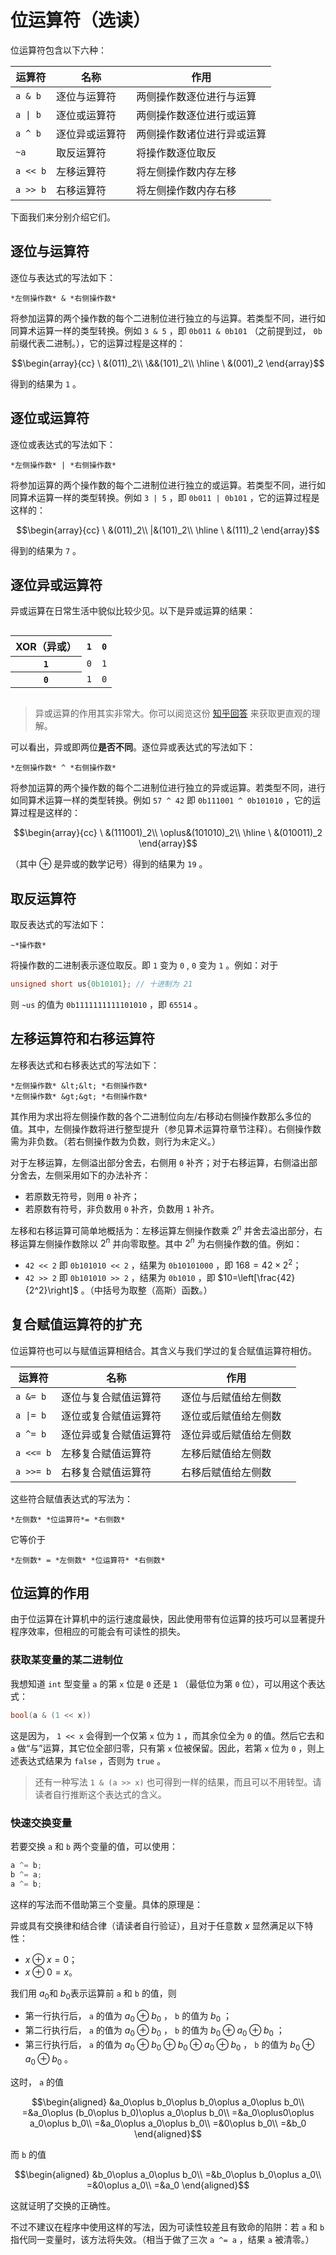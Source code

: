 # 位运算符（选读）

位运算符包含以下六种：

| 运算符                  | 名称           | 作用                       |
| ----------------------- | -------------- | -------------------------- |
| `a & b`                 | 逐位与运算符   | 两侧操作数逐位进行与运算   |
| <code>a &#124; b</code> | 逐位或运算符   | 两侧操作数逐位进行或运算   |
| `a ^ b`                 | 逐位异或运算符 | 两侧操作数诸位进行异或运算 |
| `~a`                    | 取反运算符     | 将操作数逐位取反           |
| `a << b`                | 左移运算符     | 将左侧操作数内存左移       |
| `a >> b`                | 右移运算符     | 将左侧操作数内存右移       |

下面我们来分别介绍它们。

## 逐位与运算符

逐位与表达式的写法如下：

```sdsc-legacy
*左侧操作数* & *右侧操作数*
```

将参加运算的两个操作数的每个二进制位进行独立的与运算。若类型不同，进行如同算术运算一样的类型转换。例如 `3 & 5` ，即 `0b011 & 0b101` （之前提到过， `0b` 前缀代表二进制。），它的运算过程是这样的：

$$\begin{array}{cc}
\ &(011)_2\\
\&&(101)_2\\
\hline
\ &(001)_2
\end{array}$$

得到的结果为 `1` 。

## 逐位或运算符

逐位或表达式的写法如下：
```sdsc-legacy
*左侧操作数* | *右侧操作数*
```

将参加运算的两个操作数的每个二进制位进行独立的或运算。若类型不同，进行如同算术运算一样的类型转换。例如 `3 | 5` ，即 `0b011 | 0b101` ，它的运算过程是这样的：

$$\begin{array}{cc}
\ &(011)_2\\
|&(101)_2\\
\hline
\ &(111)_2
\end{array}$$

得到的结果为 `7` 。

## 逐位异或运算符

异或运算在日常生活中貌似比较少见。以下是异或运算的结果：

<table style="display:inline-block">
    <tr>
        <th>XOR（异或）</th>
        <th><code>1</code></th>
        <th><code>0</code></th>
    </tr>
    <tr>
        <th><code>1</code></th>
        <td><code>0</code></td>
        <td><code>1</code></td>
    </tr>
    <tr>
        <th><code>0</code></th>
        <td><code>1</code></td>
        <td><code>0</code></td>
    </tr>
</table>

> 异或运算的作用其实非常大。你可以阅览这份 [知乎回答](https://www.zhihu.com/question/31116687/answer/964367526) 来获取更直观的理解。

可以看出，异或即两位**是否不同**。逐位异或表达式的写法如下：

```sdsc-legacy
*左侧操作数* ^ *右侧操作数*
```

将参加运算的两个操作数的每个二进制位进行独立的异或运算。若类型不同，进行如同算术运算一样的类型转换。例如 `57 ^ 42` 即 `0b111001 ^ 0b101010` ，它的运算过程是这样的：

$$\begin{array}{cc}
\ &(111001)_2\\
\oplus&(101010)_2\\
\hline
\ &(010011)_2
\end{array}$$

（其中 $\oplus$ 是异或的数学记号）得到的结果为 `19` 。

## 取反运算符

取反表达式的写法如下：

```sdsc-legacy
~*操作数*
```

将操作数的二进制表示逐位取反。即 `1` 变为 `0` , `0` 变为 `1` 。例如：对于
```cpp
unsigned short us{0b10101}; // 十进制为 21
```
则 `~us` 的值为 `0b1111111111101010` ，即 `65514` 。

## 左移运算符和右移运算符

左移表达式和右移表达式的写法如下：

```sdsc-legacy
*左侧操作数* &lt;&lt; *右侧操作数*
*左侧操作数* &gt;&gt; *右侧操作数*
```

其作用为求出将左侧操作数的各个二进制位向左/右移动右侧操作数那么多位的值。其中，左侧操作数将进行整型提升（参见算术运算符章节注释）。右侧操作数需为非负数。（若右侧操作数为负数，则行为未定义。）

对于左移运算，左侧溢出部分舍去，右侧用 `0` 补齐；对于右移运算，右侧溢出部分舍去，左侧采用如下的办法补齐：

- 若原数无符号，则用 `0` 补齐；
- 若原数有符号，非负数用 `0` 补齐，负数用 `1` 补齐。


左移和右移运算可简单地概括为：左移运算左侧操作数乘 $2^n$ 并舍去溢出部分，右移运算左侧操作数除以 $2^n$ 并向零取整。其中 $2^n$ 为右侧操作数的值。例如：

- `42 << 2` 即 `0b101010 << 2` ，结果为 `0b10101000` ，即 $168=42\times2^2$；
- `42 >> 2` 即 `0b101010 >> 2` ，结果为 `0b1010` ，即 $10=\left[\frac{42}{2^2}\right]$ 。（中括号为取整（高斯）函数。）


## 复合赋值运算符的扩充

位运算符也可以与赋值运算相结合。其含义与我们学过的复合赋值运算符相仿。

| 运算符                   | 名称                   | 作用                   |
| ------------------------ | ---------------------- | ---------------------- |
| `a &= b`                 | 逐位与复合赋值运算符   | 逐位与后赋值给左侧数   |
| <code>a &#124;= b</code> | 逐位或复合赋值运算符   | 逐位或后赋值给左侧数   |
| `a ^= b`                 | 逐位异或复合赋值运算符 | 逐位异或后赋值给左侧数 |
| `a <<= b`                | 左移复合赋值运算符     | 左移后赋值给左侧数     |
| `a >>= b`                | 右移复合赋值运算符     | 右移后赋值给左侧数     |

这些符合赋值表达式的写法为：

```sdsc-legacy
*左侧数* *位运算符*= *右侧数*
```


它等价于

```sdsc-legacy
*左侧数* = *左侧数* *位运算符* *右侧数*
```



## 位运算的作用

由于位运算在计算机中的运行速度最快，因此使用带有位运算的技巧可以显著提升程序效率，但相应的可能会有可读性的损失。

### 获取某变量的某二进制位

我想知道 `int` 型变量 `a` 的第 `x` 位是 `0` 还是 `1` （最低位为第 `0` 位），可以用这个表达式：
```cpp
bool(a & (1 << x))
```
这是因为， `1 << x` 会得到一个仅第 `x` 位为 `1` ，而其余位全为 `0` 的值。然后它去和 `a` 做“与”运算，其它位全部归零，只有第 `x` 位被保留。因此，若第 `x` 位为 `0` ，则上述表达式结果为 `false` ，否则为 `true` 。

> 还有一种写法 `1 & (a >> x)` 也可得到一样的结果，而且可以不用转型。请读者自行推断这个表达式的含义。

### 快速交换变量

若要交换 `a` 和 `b` 两个变量的值，可以使用：
```cpp
a ^= b;
b ^= a;
a ^= b;
```
这样的写法而不借助第三个变量。具体的原理是：

异或具有交换律和结合律（请读者自行验证），且对于任意数 $x$ 显然满足以下特性：

- $x\oplus x=0$；
- $x\oplus0=x$。

我们用 $a_0$和 $b_0$表示运算前 `a` 和 `b` 的值，则

- 第一行执行后， `a` 的值为 $a_0\oplus b_0$ ， `b` 的值为 $b_0$ ；
- 第二行执行后， `a` 的值为 $a_0\oplus b_0$ ， `b` 的值为 $b_0\oplus a_0\oplus b_0$ ；
- 第三行执行后， `a` 的值为 $a_0\oplus b_0\oplus b_0\oplus a_0\oplus b_0$ ， `b` 的值为 $b_0\oplus a_0\oplus b_0$ 。

这时， `a` 的值

$$\begin{aligned}
&a_0\oplus b_0\oplus b_0\oplus a_0\oplus b_0\\
=&a_0\oplus (b_0\oplus b_0)\oplus a_0\oplus b_0\\
=&a_0\oplus0\oplus a_0\oplus b_0\\
=&a_0\oplus a_0\oplus b_0\\
=&0\oplus b_0\\
=&b_0
\end{aligned}$$

而 `b` 的值

$$\begin{aligned}
&b_0\oplus a_0\oplus b_0\\
=&b_0\oplus b_0\oplus a_0\\
=&0\oplus a_0\\
=&a_0
\end{aligned}$$

这就证明了交换的正确性。

不过不建议在程序中使用这样的写法，因为可读性较差且有致命的陷阱：若 `a` 和 `b` 指代同一变量时，该方法将失效。（相当于做了三次 `a ^= a` ，结果 `a` 被清零。）
